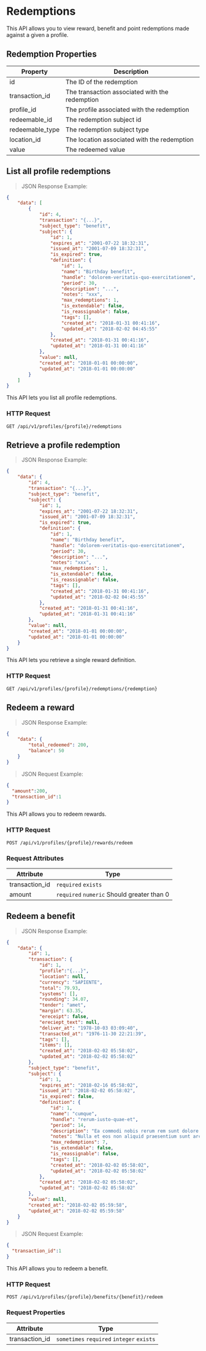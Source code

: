# Redemptions

This API allows you to view reward, benefit and point redemptions made against a given a profile.

## Redemption Properties

| Property       | Description                                          |
|-----------------|------------------------------------------------------|
| id              | The ID of the redemption                             |
| transaction_id  | The transaction associated with the redemption       |
| profile_id      | The profile associated with the redemption           |
| redeemable_id   | The redemption subject id |
| redeemable_type | The redemption subject type                             |
| location_id     | The location associated with the redemption          |
| value           | The redeemed value                                |




## List all profile redemptions

> JSON Response Example:
                
```json
{
    "data": [
        {
            "id": 4,
            "transaction": "{...}",
            "subject_type": "benefit",
            "subject": {
                "id": 1,
                "expires_at": "2001-07-22 18:32:31",
                "issued_at": "2001-07-09 18:32:31",
                "is_expired": true,
                "definition": {
                    "id": 1,
                    "name": "Birthday benefit",
                    "handle": "dolorem-veritatis-quo-exercitationem",
                    "period": 30,
                    "description": "...",
                    "notes": "xxx",
                    "max_redemptions": 1,
                    "is_extendable": false,
                    "is_reassignable": false,
                    "tags": [],
                    "created_at": "2018-01-31 00:41:16",
                    "updated_at": "2018-02-02 04:45:55"
                },
                "created_at": "2018-01-31 00:41:16",
                "updated_at": "2018-01-31 00:41:16"
            },
            "value": null,
            "created_at": "2018-01-01 00:00:00",
            "updated_at": "2018-01-01 00:00:00"
        }
    ]
}
```

This API lets you list all profile redemptions.

### HTTP Request

`GET /api/v1/profiles/{profile}/redemptions`

## Retrieve a profile redemption

> JSON Response Example:
                
```json
{
    "data": {
        "id": 4,
        "transaction": "{...}",
        "subject_type": "benefit",
        "subject": {
            "id": 1,
            "expires_at": "2001-07-22 18:32:31",
            "issued_at": "2001-07-09 18:32:31",
            "is_expired": true,
            "definition": {
                "id": 1,
                "name": "Birthday benefit",
                "handle": "dolorem-veritatis-quo-exercitationem",
                "period": 30,
                "description": "...",
                "notes": "xxx",
                "max_redemptions": 1,
                "is_extendable": false,
                "is_reassignable": false,
                "tags": [],
                "created_at": "2018-01-31 00:41:16",
                "updated_at": "2018-02-02 04:45:55"
            },
            "created_at": "2018-01-31 00:41:16",
            "updated_at": "2018-01-31 00:41:16"
        },
        "value": null,
        "created_at": "2018-01-01 00:00:00",
        "updated_at": "2018-01-01 00:00:00"
    }
}
```

This API lets you retrieve a single reward definition.

### HTTP Request

`GET /api/v1/profiles/{profile}/redemptions/{redemption}`









## Redeem a reward

> JSON Response Example:
                
```json
{
    "data": {
        "total_redeemed": 200,
        "balance": 50
    }
}
```

> JSON Request Example:

```json
{
  "amount":200,
  "transaction_id":1
}
```


This API allows you to redeem rewards.

### HTTP Request

`POST /api/v1/profiles/{profile}/rewards/redeem`

### Request Attributes
| Attribute      | Type                                       |
|----------------|--------------------------------------------|
| transaction_id | `required` `exists`                        |
| amount         | `required` `numeric` Should greater than 0 |



## Redeem a benefit

> JSON Response Example:
                
```json
{
    "data": {
        "id": 1,
        "transaction": {
            "id": 1,
            "profile":"{...}",
            "location": null,
            "currency": "SAPIENTE",
            "total": 79.93,
            "systems": [],
            "rounding": 34.07,
            "tender": "amet",
            "margin": 63.35,
            "ereceipt": false,
            "ereciept_text": null,
            "deliver_at": "1978-10-03 03:09:40",
            "transacted_at": "1976-11-30 22:21:39",
            "tags": [],
            "items": [],
            "created_at": "2018-02-02 05:58:02",
            "updated_at": "2018-02-02 05:58:02"
        },
        "subject_type": "benefit",
        "subject": {
            "id": 1,
            "expires_at": "2018-02-16 05:58:02",
            "issued_at": "2018-02-02 05:58:02",
            "is_expired": false,
            "definition": {
                "id": 1,
                "name": "cumque",
                "handle": "rerum-iusto-quae-et",
                "period": 14,
                "description": "Ea commodi nobis rerum rem sunt dolore. Et voluptate ea adipisci voluptatum. Vel et iste culpa aut sunt consequatur.",
                "notes": "Nulla et eos non aliquid praesentium sunt architecto qui. Nihil quis est temporibus corrupti minima. Sint sed explicabo sit fugit fugit repudiandae.",
                "max_redemptions": 7,
                "is_extendable": false,
                "is_reassignable": false,
                "tags": [],
                "created_at": "2018-02-02 05:58:02",
                "updated_at": "2018-02-02 05:58:02"
            },
            "created_at": "2018-02-02 05:58:02",
            "updated_at": "2018-02-02 05:58:02"
        },
        "value": null,
        "created_at": "2018-02-02 05:59:58",
        "updated_at": "2018-02-02 05:59:58"
    }
}
```

> JSON Request Example:

```json
{
  "transaction_id":1
}
```


This API allows you to redeem a benefit.

### HTTP Request

`POST /api/v1/profiles/{profile}/benefits/{benefit}/redeem`

### Request Properties

| Attribute      | Type                                        |
|----------------|---------------------------------------------|
| transaction_id | `sometimes` `required` `integer` `exists`   |

